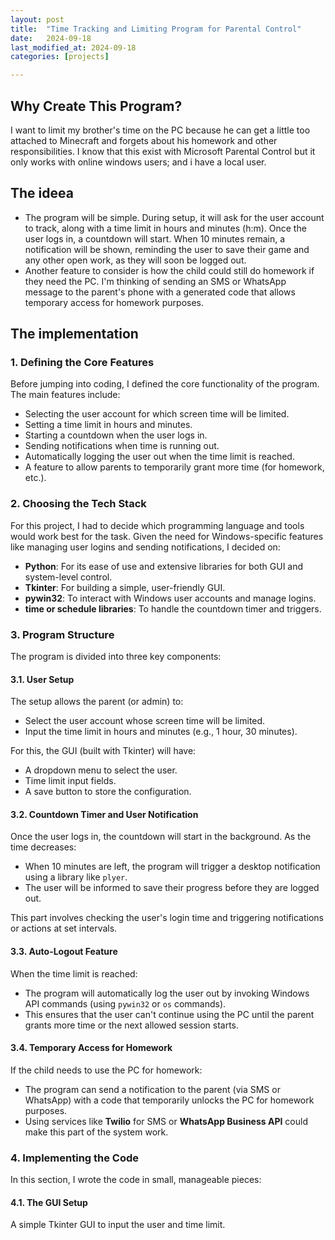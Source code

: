 ```yaml
---
layout: post
title:  "Time Tracking and Limiting Program for Parental Control"
date:   2024-09-18
last_modified_at: 2024-09-18
categories: [projects]

---
```


## Why Create This Program?

I want to limit my brother's time on the PC because he can get a little too attached to Minecraft and forgets about his homework and other responsibilities. I know that this exist with Microsoft Parental Control but it only works with online windows users; and i have a local user.

## The ideea

- The program will be simple. During setup, it will ask for the user account to track, along with a time limit in hours and minutes (h:m). Once the user logs in, a countdown will start. When 10 minutes remain, a notification will be shown, reminding the user to save their game and any other open work, as they will soon be logged out.
- Another feature to consider is how the child could still do homework if they need the PC. I'm thinking of sending an SMS or WhatsApp message to the parent's phone with a generated code that allows temporary access for homework purposes.

## The implementation

### 1. Defining the Core Features

Before jumping into coding, I defined the core functionality of the program. The main features include:

- Selecting the user account for which screen time will be limited.
- Setting a time limit in hours and minutes.
- Starting a countdown when the user logs in.
- Sending notifications when time is running out.
- Automatically logging the user out when the time limit is reached.
- A feature to allow parents to temporarily grant more time (for homework, etc.).

### 2. Choosing the Tech Stack

For this project, I had to decide which programming language and tools would work best for the task. Given the need for Windows-specific features like managing user logins and sending notifications, I decided on:

- **Python**: For its ease of use and extensive libraries for both GUI and system-level control.
- **Tkinter**: For building a simple, user-friendly GUI.
- **pywin32**: To interact with Windows user accounts and manage logins.
- **time or schedule libraries**: To handle the countdown timer and triggers.

### 3. Program Structure

The program is divided into three key components:

#### 3.1. User Setup

The setup allows the parent (or admin) to:

- Select the user account whose screen time will be limited.
- Input the time limit in hours and minutes (e.g., 1 hour, 30 minutes).

For this, the GUI (built with Tkinter) will have:

- A dropdown menu to select the user.
- Time limit input fields.
- A save button to store the configuration.

#### 3.2. Countdown Timer and User Notification

Once the user logs in, the countdown will start in the background. As the time decreases:

- When 10 minutes are left, the program will trigger a desktop notification using a library like `plyer`.
- The user will be informed to save their progress before they are logged out.

This part involves checking the user's login time and triggering notifications or actions at set intervals.

#### 3.3. Auto-Logout Feature

When the time limit is reached:

- The program will automatically log the user out by invoking Windows API commands (using `pywin32` or `os` commands).
- This ensures that the user can't continue using the PC until the parent grants more time or the next allowed session starts.

#### 3.4. Temporary Access for Homework

If the child needs to use the PC for homework:

- The program can send a notification to the parent (via SMS or WhatsApp) with a code that temporarily unlocks the PC for homework purposes.
- Using services like **Twilio** for SMS or **WhatsApp Business API** could make this part of the system work.

### 4. Implementing the Code

In this section, I wrote the code in small, manageable pieces:

#### 4.1. The GUI Setup

A simple Tkinter GUI to input the user and time limit.

